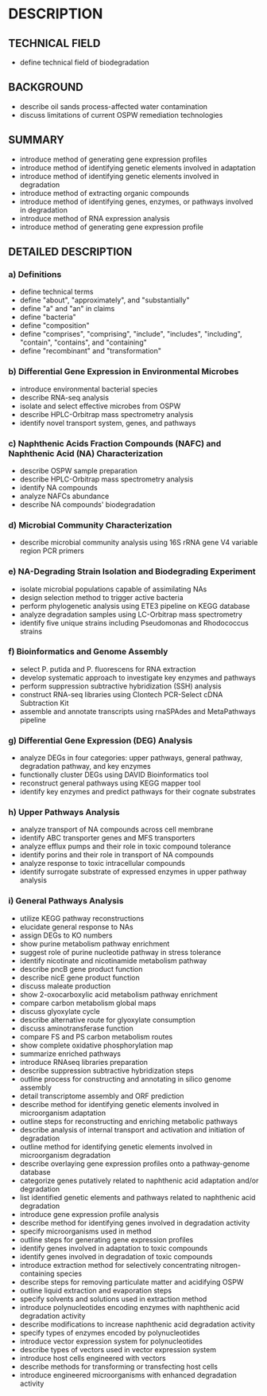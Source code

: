 # DESCRIPTION

## TECHNICAL FIELD

- define technical field of biodegradation

## BACKGROUND

- describe oil sands process-affected water contamination
- discuss limitations of current OSPW remediation technologies

## SUMMARY

- introduce method of generating gene expression profiles
- introduce method of identifying genetic elements involved in adaptation
- introduce method of identifying genetic elements involved in degradation
- introduce method of extracting organic compounds
- introduce method of identifying genes, enzymes, or pathways involved in degradation
- introduce method of RNA expression analysis
- introduce method of generating gene expression profile

## DETAILED DESCRIPTION

### a) Definitions

- define technical terms
- define "about", "approximately", and "substantially"
- define "a" and "an" in claims
- define "bacteria"
- define "composition"
- define "comprises", "comprising", "include", "includes", "including", "contain", "contains", and "containing"
- define "recombinant" and "transformation"

### b) Differential Gene Expression in Environmental Microbes

- introduce environmental bacterial species
- describe RNA-seq analysis
- isolate and select effective microbes from OSPW
- describe HPLC-Orbitrap mass spectrometry analysis
- identify novel transport system, genes, and pathways

### c) Naphthenic Acids Fraction Compounds (NAFC) and Naphthenic Acid (NA) Characterization

- describe OSPW sample preparation
- describe HPLC-Orbitrap mass spectrometry analysis
- identify NA compounds
- analyze NAFCs abundance
- describe NA compounds' biodegradation

### d) Microbial Community Characterization

- describe microbial community analysis using 16S rRNA gene V4 variable region PCR primers

### e) NA-Degrading Strain Isolation and Biodegrading Experiment

- isolate microbial populations capable of assimilating NAs
- design selection method to trigger active bacteria
- perform phylogenetic analysis using ETE3 pipeline on KEGG database
- analyze degradation samples using LC-Orbitrap mass spectrometry
- identify five unique strains including Pseudomonas and Rhodococcus strains

### f) Bioinformatics and Genome Assembly

- select P. putida and P. fluorescens for RNA extraction
- develop systematic approach to investigate key enzymes and pathways
- perform suppression subtractive hybridization (SSH) analysis
- construct RNA-seq libraries using Clontech PCR-Select cDNA Subtraction Kit
- assemble and annotate transcripts using rnaSPAdes and MetaPathways pipeline

### g) Differential Gene Expression (DEG) Analysis

- analyze DEGs in four categories: upper pathways, general pathway, degradation pathway, and key enzymes
- functionally cluster DEGs using DAVID Bioinformatics tool
- reconstruct general pathways using KEGG mapper tool
- identify key enzymes and predict pathways for their cognate substrates

### h) Upper Pathways Analysis

- analyze transport of NA compounds across cell membrane
- identify ABC transporter genes and MFS transporters
- analyze efflux pumps and their role in toxic compound tolerance
- identify porins and their role in transport of NA compounds
- analyze response to toxic intracellular compounds
- identify surrogate substrate of expressed enzymes in upper pathway analysis

### i) General Pathways Analysis

- utilize KEGG pathway reconstructions
- elucidate general response to NAs
- assign DEGs to KO numbers
- show purine metabolism pathway enrichment
- suggest role of purine nucleotide pathway in stress tolerance
- identify nicotinate and nicotinamide metabolism pathway
- describe pncB gene product function
- describe nicE gene product function
- discuss maleate production
- show 2-oxocarboxylic acid metabolism pathway enrichment
- compare carbon metabolism global maps
- discuss glyoxylate cycle
- describe alternative route for glyoxylate consumption
- discuss aminotransferase function
- compare FS and PS carbon metabolism routes
- show complete oxidative phosphorylation map
- summarize enriched pathways
- introduce RNAseq libraries preparation
- describe suppression subtractive hybridization steps
- outline process for constructing and annotating in silico genome assembly
- detail transcriptome assembly and ORF prediction
- describe method for identifying genetic elements involved in microorganism adaptation
- outline steps for reconstructing and enriching metabolic pathways
- describe analysis of internal transport and activation and initiation of degradation
- outline method for identifying genetic elements involved in microorganism degradation
- describe overlaying gene expression profiles onto a pathway-genome database
- categorize genes putatively related to naphthenic acid adaptation and/or degradation
- list identified genetic elements and pathways related to naphthenic acid degradation
- introduce gene expression profile analysis
- describe method for identifying genes involved in degradation activity
- specify microorganisms used in method
- outline steps for generating gene expression profiles
- identify genes involved in adaptation to toxic compounds
- identify genes involved in degradation of toxic compounds
- introduce extraction method for selectively concentrating nitrogen-containing species
- describe steps for removing particulate matter and acidifying OSPW
- outline liquid extraction and evaporation steps
- specify solvents and solutions used in extraction method
- introduce polynucleotides encoding enzymes with naphthenic acid degradation activity
- describe modifications to increase naphthenic acid degradation activity
- specify types of enzymes encoded by polynucleotides
- introduce vector expression system for polynucleotides
- describe types of vectors used in vector expression system
- introduce host cells engineered with vectors
- describe methods for transforming or transfecting host cells
- introduce engineered microorganisms with enhanced degradation activity

